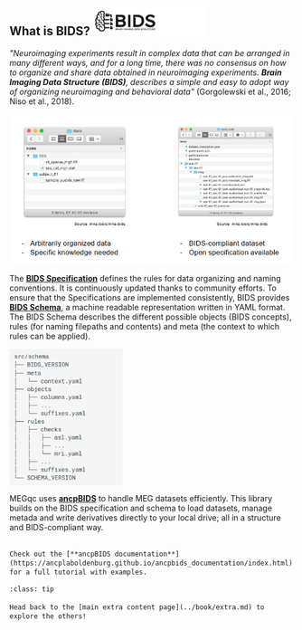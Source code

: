 ## What is BIDS? <img src="../static/bids/logo.jpg" alt="bids-logo" width="200px">
*"Neuroimaging experiments result in complex data that can be arranged in many different ways, and for a long time, there was no consensus on how to organize and share data obtained in neuroimaging experiments. **Brain Imaging Data Structure (BIDS)**, describes a simple and easy to adopt way of organizing neuroimaging and behavioral data"* (Gorgolewski et al., 2016; Niso et al., 2018). 

<img src="../static/bids/bids-order.jpg" alt="bids-order" width="600px" align="center">



The **[BIDS Specification](https://bids-specification.readthedocs.io/en/stable/)** defines the rules for data organizing and naming conventions. It is continuously updated thanks to community efforts. To ensure that the Specifications are implemented consistently, BIDS provides **[BIDS Schema](https://bids-specification.readthedocs.io/en/stable/appendices/schema.html)**, a machine readable representation written in YAML format. The BIDS Schema describes the different possible objects (BIDS concepts), rules (for naming filepaths and contents) and meta (the context to which rules can be applied).

<img src="../static/bids/bids-schema.png" alt="bids-schema" width="200px" align="center">


MEGqc uses [**ancpBIDS**](https://github.com/ANCPLabOldenburg/ancp-bids) to handle MEG datasets efficiently. This library builds on the BIDS specification and schema to load datasets, manage metada and write derivatives directly to your local drive; all in a structure and BIDS-compliant way. 

```{admonition} Would you like to learn how to use ancpbids within your pipeleine?

Check out the [**ancpBIDS documentation**](https://ancplaboldenburg.github.io/ancpbids_documentation/index.html) for a full tutorial with examples.

```

```{admonition} Want to check more extra content?
:class: tip

Head back to the [main extra content page](../book/extra.md) to explore the others!

``` 

